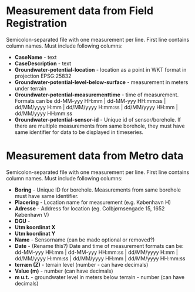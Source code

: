 # Measurement data from Field Registration
Semicolon-separated file with one measurement per line. First line contains column names.
Must include following columns:
* **CaseName** - text
* **CaseDescription** - text
* **Groundwater-potential-location** - location as a point in WKT format in projection EPSG:25832
* **Groundwater-potential-level-below-surface** - measurement in meters under terrain
* **Groundwater-potential-measurementtime** - time of measurement. Formats can be
dd-MM-yyy HH:mm | dd-MM-yyy HH:mm:ss | dd/MM/yyyy H:mm | dd/MM/yyyy H:mm:ss | dd/MM/yyyy HH:mm | dd/MM/yyyy HH:mm:ss
* **Groundwater-potential-sensor-id** - Unique id of sensor/borehole. If there are multiple measurements from same borehole, they must have same identifier for data to be displayed in timeseries.


# Measurement data from Metro data
Semicolon-separated file with one measurement per line. First line contains column names.
Must include following columns:
* **Boring** - Unique ID for borehole. Measurements from same borehole must have same identifier. 
* **Placering** - Location name for measurement (e.g. København H)
* **Adresse** - Address for location (eg. Colbjørnsengade 15, 1652 København V)
* **DGU** -
* **Utm koordinat X**
* **Utm koordinat Y**
* **Name** - Sensorname (can be made optional or removed?)
* **Date** - (Rename this?) Date and time of measurement formats can be: 
dd-MM-yyy HH:mm | dd-MM-yyy HH:mm:ss | dd/MM/yyyy H:mm | dd/MM/yyyy H:mm:ss | dd/MM/yyyy HH:mm | dd/MM/yyyy HH:mm:ss
* **terræn (Z)** - terrain level (number - can have decimals)
* **Value (m)** - number (can have decimals)
* **m u.t.** - groundwater level in meters below terrain - number (can have decimals) 